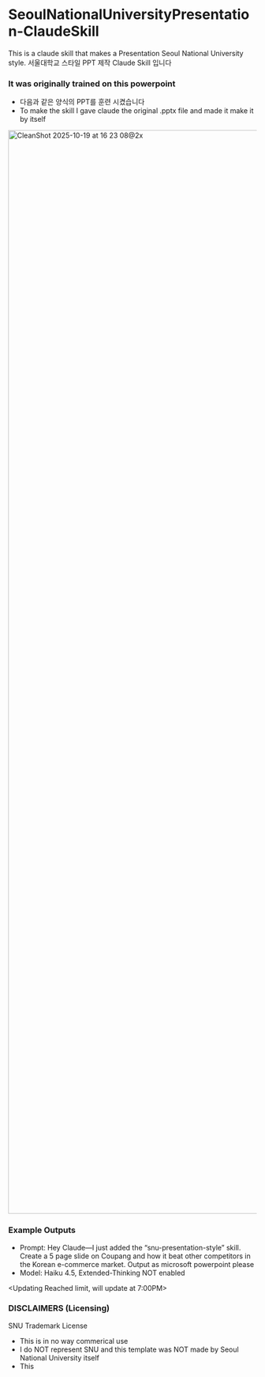 # SeoulNationalUniversityPresentation-ClaudeSkill
This is a claude skill that makes a Presentation Seoul National University style.
서울대학교 스타일 PPT 제작 Claude Skill 입니다


### It was originally trained on this powerpoint
- 다음과 같은 양식의 PPT를 훈련 시켰습니다
- To make the skill I gave claude the original .pptx file and made it make it by itself


<img width="1274" height="2192" alt="CleanShot 2025-10-19 at 16 23 08@2x" src="https://github.com/user-attachments/assets/18640467-c50d-474a-8909-d1f4f50b8720" />

### Example Outputs
- Prompt: Hey Claude—I just added the “snu-presentation-style” skill. Create a 5 page slide on Coupang and how it beat other competitors in the Korean e-commerce market. Output as microsoft powerpoint please
- Model: Haiku 4.5, Extended-Thinking NOT enabled

<Updating Reached limit, will update at 7:00PM> 


### DISCLAIMERS (Licensing)
SNU Trademark License
- This is in no way commerical use
- I do NOT represent SNU and this template was NOT made by Seoul National University itself
- This 
